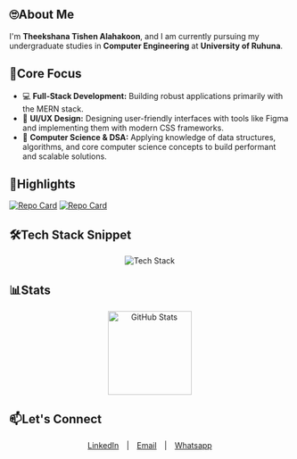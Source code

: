 ## 🙄About Me
I'm **Theekshana Tishen Alahakoon**, and I am currently pursuing my undergraduate studies in **Computer Engineering** at **University of Ruhuna**.



## 🎯Core Focus

*   💻 **Full-Stack Development:** Building robust applications primarily with the MERN stack.
*   🎨 **UI/UX Design:** Designing user-friendly interfaces with tools like Figma and implementing them with modern CSS frameworks.
*   🧠 **Computer Science & DSA:** Applying knowledge of data structures, algorithms, and core computer science concepts to build performant and scalable solutions.




## 🚀Highlights


[![Repo Card](https://github-readme-stats.vercel.app/api/pin?username=Theek237&repo=eduverse-learning-management-system&theme=github_dark&hide_border=true)](https://github.com/Theek237/eduverse-learning-management-system)
[![Repo Card](https://github-readme-stats.vercel.app/api/pin?username=Theek237&repo=network-service-provider-console-application&theme=github_dark&hide_border=true)](https://github.com/Theek237/network-service-provider-console-application)






## 🛠️Tech Stack Snippet

<div align="center">
  <img src="https://skillicons.dev/icons?i=java,js,ts,c,cpp,cs,react,nextjs,nodejs,express,mongodb,mysql,spring,git,github,figma,tailwind,wordpress,html,css&perline=10" alt="Tech Stack">
</div>




## 📊Stats

<div align="center">
  <img height="150" src="https://github-readme-stats.vercel.app/api?username=Theek237&show_icons=true&theme=github_dark&hide_border=true" alt="GitHub Stats">
</div>




## 📫Let's Connect

<div align="center">
  <a href="https://www.linkedin.com/in/theekshana-alahakoon/" style="margin-right: 10px;">LinkedIn</a> |
  <a href="mailto:theek237@gmail.com" style="margin: 0 10px;">Email</a> |
  <a href="https://wa.me/+94760601366" style="margin-left: 10px;">Whatsapp</a>
</div>

